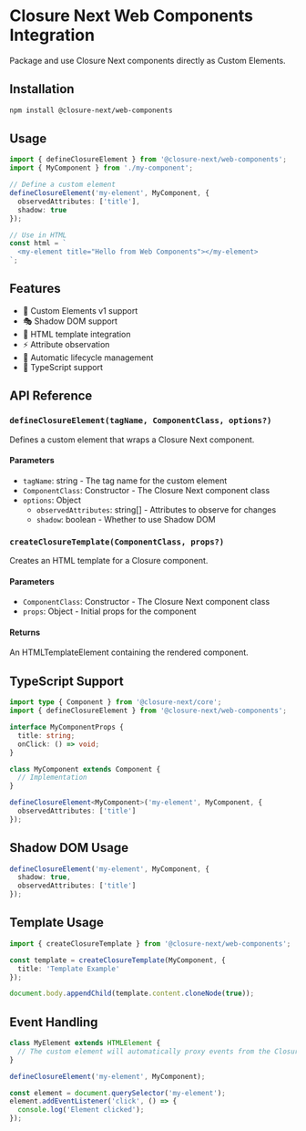 # Closure Next Web Components Integration

Package and use Closure Next components directly as Custom Elements.

## Installation

```bash
npm install @closure-next/web-components
```

## Usage

```typescript
import { defineClosureElement } from '@closure-next/web-components';
import { MyComponent } from './my-component';

// Define a custom element
defineClosureElement('my-element', MyComponent, {
  observedAttributes: ['title'],
  shadow: true
});

// Use in HTML
const html = `
  <my-element title="Hello from Web Components"></my-element>
`;
```

## Features

- 🔌 Custom Elements v1 support
- 🎭 Shadow DOM support
- 📝 HTML template integration
- ⚡️ Attribute observation
- 🔄 Automatic lifecycle management
- 🎯 TypeScript support

## API Reference

### `defineClosureElement(tagName, ComponentClass, options?)`

Defines a custom element that wraps a Closure Next component.

#### Parameters

- `tagName`: string - The tag name for the custom element
- `ComponentClass`: Constructor - The Closure Next component class
- `options`: Object
  - `observedAttributes`: string[] - Attributes to observe for changes
  - `shadow`: boolean - Whether to use Shadow DOM

### `createClosureTemplate(ComponentClass, props?)`

Creates an HTML template for a Closure component.

#### Parameters

- `ComponentClass`: Constructor - The Closure Next component class
- `props`: Object - Initial props for the component

#### Returns

An HTMLTemplateElement containing the rendered component.

## TypeScript Support

```typescript
import type { Component } from '@closure-next/core';
import { defineClosureElement } from '@closure-next/web-components';

interface MyComponentProps {
  title: string;
  onClick: () => void;
}

class MyComponent extends Component {
  // Implementation
}

defineClosureElement<MyComponent>('my-element', MyComponent, {
  observedAttributes: ['title']
});
```

## Shadow DOM Usage

```typescript
defineClosureElement('my-element', MyComponent, {
  shadow: true,
  observedAttributes: ['title']
});
```

## Template Usage

```typescript
import { createClosureTemplate } from '@closure-next/web-components';

const template = createClosureTemplate(MyComponent, {
  title: 'Template Example'
});

document.body.appendChild(template.content.cloneNode(true));
```

## Event Handling

```typescript
class MyElement extends HTMLElement {
  // The custom element will automatically proxy events from the Closure component
}

defineClosureElement('my-element', MyComponent);

const element = document.querySelector('my-element');
element.addEventListener('click', () => {
  console.log('Element clicked');
});
```
